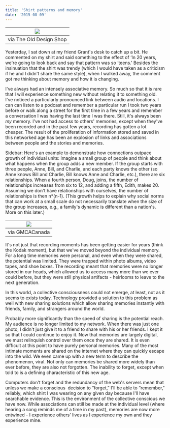 ```yaml
---
title: 'Shirt patterns and memory'
date: '2015-08-09'
---
```


| ![](./OldDesignShop_ONeillCatalogueMensClothingBW.jpg) |
|:---:|
| via The Old Design Shop |

Yesterday, I sat down at my friend Grant's desk to catch up a bit. He commented on my shirt and said something to the effect of ‘In 20 years, we're going to look back and say that pattern was so ‘teens.' Besides the insinuation that the shirt was trendy (which I would have taken as a criticism if he and I didn't share the same style), when I walked away, the comment got me thinking about memory and how it is changing.

I've always had an intensely associative memory. So much so that it is rare that I will experience something new without relating it to something old. I've noticed a particularly pronounced link between audio and locations. I can can listen to a podcast and remember a particular run I took two years before or walk along a street for the first time in a few years and remember a conversation I was having the last time I was there. Still, it's always been *my* memory. I've not had access to others' memories, except when they've been recorded and in the past few years, recording has gotten a lot cheaper. The result of the proliferation of information stored and saved in this networked age has been an explosion of links and associations between people and the stories and memories.

Sidebar: Here's an example to demonstrate how connections outpace growth of individual units: Imagine a small group of people and think about what happens when the group adds a new member. If the group starts with three people, Anne, Bill, and Charlie, and each party knows the other (so Anne knows Bill and Charlie, Bill knows Anne and Charlie, etc.), there are six relationships. When a fourth person, Doug, joins, the number of relationships increases from six to 12, and adding a fifth, Edith, makes 20. Assuming we don't have relationships with ourselves, the number of relationships is then n*(n-1). (This growth helps to explain why social norms that can work at a small scale do not necessarily translate when the size of the group increases, e.g., a family's dynamic is different than a nation's. More on this later.)

| ![](./icon_54121.png) |
|:---:|
| via GMCACanada |

It's not just that recording moments has been getting easier for years (think the Kodak moment), but that we've moved beyond the individual memory. For a long time memories were personal, and even when they were shared, the potential was limited. They were trapped within photo albums, video tapes, and shoe boxes. The recording meant that memories were no longer stored in our heads, which allowed us to access many more than we ever could before, but they were still physical artifacts - heirlooms to leave to the next generation.

In this world, a collective consciousness could not emerge, at least, not as it seems to exists today. Technology provided a solution to this problem as well with new sharing solutions which allow sharing memories instantly with friends, family, and strangers around the world.

Probably more significantly than the speed of sharing is the potential reach. My audience is no longer limited to my network. When there was just one photo, I didn't just give it to a friend to share with his or her friends. I kept it so that I could continue to enjoy it. Now that memories are largely digital, we must relinquish control over them once they are shared. It is even difficult at this point to have purely personal memories. Many of the most intimate moments are shared on the internet where they can quickly escape into the wild. We even came up with a new term to describe the phenomenon, viral. Not only can memories be shared more widely than ever before, they are also not forgotten. The inability to forget, except when told to is a defining characteristic of this new age.

Computers don't forget and the redundancy of the web's servers mean that unless we make a conscious  decision to “forget,” I'll be able to “remember," reliably, which shirt I was wearing on any given day because I'll have searchable evidence. This is the environment of the collective conscious we have now. While associations can still be made at the individual level (where hearing a song reminds me of a time in my past), memories are now more entwined - I experience others' lives as I experience my own and they experience mine.